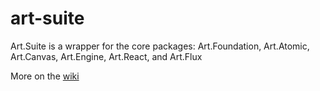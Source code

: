 # art-suite
Art.Suite is a wrapper for the core packages:  Art.Foundation, Art.Atomic, Art.Canvas, Art.Engine, Art.React, and Art.Flux

More on the [wiki](https://github.com/imikimi/art-suite/wiki)

